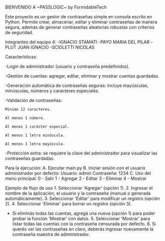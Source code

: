 BIENVENIDO A ~PASSLOGIC~
      by FormidableTech

Este proyecto es un gestor de contraseñas simple en consola escrito en Python.
Permite crear, almacenar, editar y eliminar contraseñas de manera segura, además de generar contraseñas aleatorias robustas con criterios de seguridad.

Integrantes del equipo 4:
-IGNACIO STAMATI
-PAYO MARIA DEL PILAR
-PLUT JUAN IGNACIO
-SCIOLETTI NICOLAS


Características:

-Login de administrador (usuario y contraseña predefinidos).

-Gestión de cuentas: agregar, editar, eliminar y mostrar cuentas guardadas.

-Generación automática de contraseñas seguras: incluye mayúsculas, minúsculas, números y caracteres especiales.

-Validación de contraseñas:

    Mínimo 12 caracteres.

    Al menos 1 número.

    Al menos 1 carácter especial.

    Al menos 1 letra minúscula.

    Al menos 1 letra mayúscula.

-Protección extra: se requiere la clave del administrador para visualizar las contraseñas guardadas.

Para la ejecución:
A. Ejecutar main.py
B. Iniciar sesión con el usuario administrador por defecto:
Usuario: admin
Contraseña: 1234
C. Uso del menú principal:
0 - Salir
1 - Agregar
2 - Editar
3 - Eliminar
4 - Mostrar

Ejemplo de flujo de uso
1.⁠ ⁠Seleccionar 'Agregar' (opción 1).
2.⁠ ⁠Ingresar el nombre de la aplicación, el usuario y la contraseña (manual o generada automáticamente).
3.⁠ ⁠Seleccionar 'Editar' para modificar un registro (opción 2).
4.⁠ ⁠Seleccionar 'Eliminar' para borrar un registro (opción 3).
   - Si eliminás todas las cuentas, agregá una nueva (opción 1) para poder probar la función 'Mostrar' con datos.
5.⁠ ⁠Seleccionar 'Mostrar' para listar todas las cuentas con la contraseña censurada por defecto.
6.⁠ ⁠Si querés ver las contraseñas en claro, deberás ingresar nuevamente la contraseña maestra de administrador.